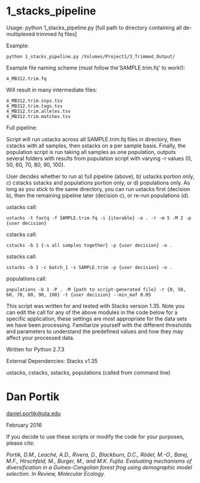 # 1_stacks_pipeline

Usage: python 1_stacks_pipeline.py [full path to directory containing all de-multiplexed trimmed fq files]

Example:

`python 1_stacks_pipeline.py /Volumes/Project1/3_Trimmed_Output/`

Example file naming scheme (must follow the'SAMPLE.trim.fq' to work!):
```
4_MB312.trim.fq
```

Will result in many intermediate files:
```
4_MB312.trim.snps.tsv
4_MB312.trim.tags.tsv
4_MB312.trim.alleles.tsv
4_MB312.trim.matches.tsv
```

Full pipeline:

Script will run ustacks across all SAMPLE.trim.fq files in directory, then cstacks with all samples,
then sstacks on a per sample basis. Finally, the population script is run taking all samples as one
population, outputs several folders with results from population script with varying -r values 
(0, 50, 60, 70, 80, 90, 100).

User decides whether to run a) full pipeline (above), b) ustacks portion only, c) cstacks sstacks and
populations portion only, or d) populations only. As long as you stick to the same directory, you can 
run ustacks first (decision b), then the remaining pipeline later (decision c), or re-run populations (d).

ustacks call:

	ustacks -t fastq -f SAMPLE.trim.fq -i {iterable} -o . -r -m 5 -M 2 -p {user decision}

cstacks call:

	cstacks -b 1 {-s all samples together} -p {user decision} -o .

sstacks call:

	sstacks -b 1 -c batch_1 -s SAMPLE.trim -p {user decision} -o .

populations call:

	populations -b 1 -P . -M {path to script-generated file} -r {0, 50, 60, 70, 80, 90, 100} -t {user decision} --min_maf 0.05

This script was written for and tested with Stacks version 1.35. Note you can edit the call for any of the above modules in the code below for a specific application, these settings are most appropriate for the data sets we have been processing. Familiarize yourself with the different thresholds and parameters to understand the predefined values and how they may affect your processed data.


Written for Python 2.7.3

External Dependencies: Stacks v1.35

ustacks, cstacks, sstacks, populations (called from command line)

# Dan Portik

daniel.portik@uta.edu

February 2016



If you decide to use these scripts or modify the code for your purposes, please cite:

*Portik, D.M., Leaché, A.D., Rivera, D., Blackburn, D.C., Rödel, M.-O., Barej, M.F., 
Hirschfeld, M., Burger, M., and M.K. Fujita. Evaluating mechanisms of diversification 
in a Guineo-Congolian forest frog using demographic model selection. 
In Review, Molecular Ecology.*
